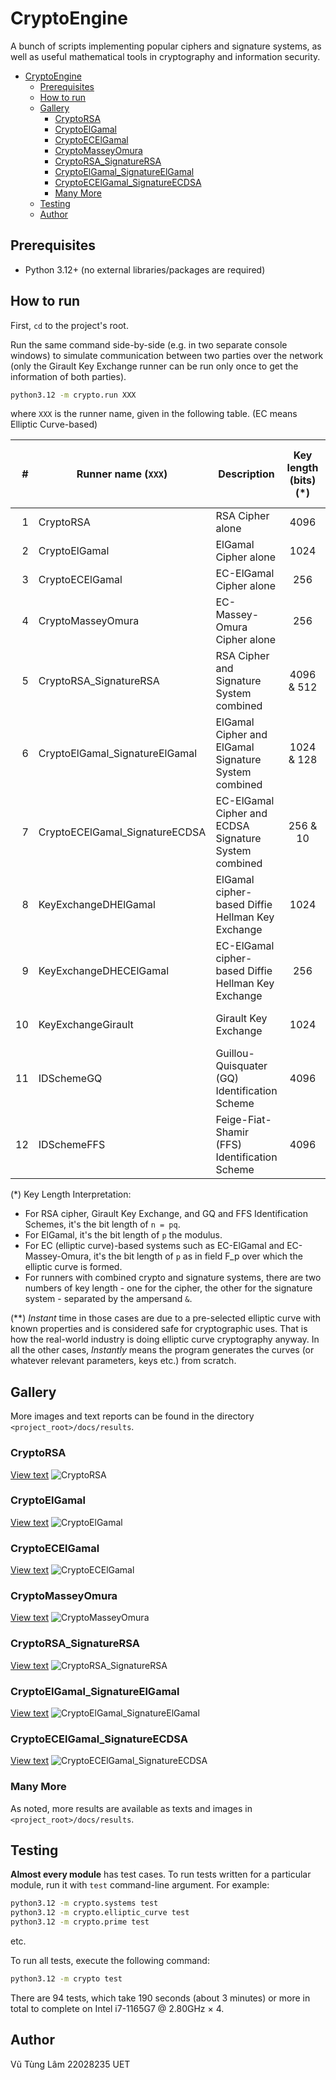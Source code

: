 # CryptoEngine

A bunch of scripts implementing popular ciphers and signature
systems, as well as useful mathematical tools in cryptography and
information security.

- [CryptoEngine](#cryptoengine)
  - [Prerequisites](#prerequisites)
  - [How to run](#how-to-run)
  - [Gallery](#gallery)
    - [CryptoRSA](#cryptorsa)
    - [CryptoElGamal](#cryptoelgamal)
    - [CryptoECElGamal](#cryptoecelgamal)
    - [CryptoMasseyOmura](#cryptomasseyomura)
    - [CryptoRSA\_SignatureRSA](#cryptorsa_signaturersa)
    - [CryptoElGamal\_SignatureElGamal](#cryptoelgamal_signatureelgamal)
    - [CryptoECElGamal\_SignatureECDSA](#cryptoecelgamal_signatureecdsa)
    - [Many More](#many-more)
  - [Testing](#testing)
  - [Author](#author)

## Prerequisites

- Python 3.12+ (no external libraries/packages are required)

## How to run

First, `cd` to the project's root.

Run the same command side-by-side (e.g. in two separate
console windows) to simulate communication between two
parties over the network (only the Girault Key Exchange
runner can be run only once to get the information of both
parties).

```sh
python3.12 -m crypto.run XXX
```

where `XXX` is the runner name, given in the following
table. (EC means Elliptic Curve-based)

|    # | Runner name (`XXX`)            | Description                                           | Key length (bits) (\*) | Approximate Time For Generating Key Pairs (seconds) |
| ---: | ------------------------------ | ----------------------------------------------------- | :--------------------: | :-------------------------------------------------: |
|    1 | CryptoRSA                      | RSA Cipher alone                                      |          4096          |                        5 - 6                        |
|    2 | CryptoElGamal                  | ElGamal Cipher alone                                  |          1024          |                        2 - 3                        |
|    3 | CryptoECElGamal                | EC-ElGamal Cipher alone                               |          256           |                  Instantly (\*\*)                   |
|    4 | CryptoMasseyOmura              | EC-Massey-Omura Cipher alone                          |          256           |                  Instantly (\*\*)                   |
|    5 | CryptoRSA_SignatureRSA         | RSA Cipher and Signature System combined              |       4096 & 512       |                (5 - 6) & (Instantly)                |
|    6 | CryptoElGamal_SignatureElGamal | ElGamal Cipher and ElGamal Signature System combined  |       1024 & 128       |                 (2 - 3) & (0.2 - 1)                 |
|    7 | CryptoECElGamal_SignatureECDSA | EC-ElGamal Cipher and ECDSA Signature System combined |        256 & 10        |          (Instantly (\*\*)) & (Instantly)           |
|    8 | KeyExchangeDHElGamal           | ElGamal cipher-based Diffie Hellman Key Exchange      |          1024          |                        2 - 3                        |
|    9 | KeyExchangeDHECElGamal         | EC-ElGamal cipher-based Diffie Hellman Key Exchange   |          256           |                  Instantly (\*\*)                   |
|   10 | KeyExchangeGirault             | Girault Key Exchange                                  |          1024          |            2 seconds to several minutes             |
|   11 | IDSchemeGQ                     | Guillou-Quisquater (GQ) Identification Scheme         |          4096          |                        5 - 6                        |
|   12 | IDSchemeFFS                    | Feige-Fiat-Shamir (FFS) Identification Scheme         |          4096          |                        5 - 6                        |

(\*) Key Length Interpretation:

- For RSA cipher, Girault Key Exchange, and GQ and FFS Identification Schemes,
    it's the bit length of `n = pq`.
- For ElGamal, it's the bit length of `p` the modulus.
- For EC (elliptic curve)-based systems such as EC-ElGamal and EC-Massey-Omura, it's the bit length
    of `p` as in field F_p over which the elliptic curve is formed.
- For runners with combined crypto and signature systems, there are
    two numbers of key length - one for the cipher, the other for
    the signature system - separated by the ampersand `&`.

(\*\*) *Instant* time in those cases are due to a pre-selected
elliptic curve with known properties and is considered safe for
cryptographic uses. That is how the real-world industry is doing
elliptic curve cryptography anyway. In all the other cases,
*Instantly* means the program generates the curves (or whatever
relevant parameters, keys etc.) from scratch.

## Gallery

More images and text reports can be found in the directory `<project_root>/docs/results`.

### CryptoRSA

[View text](./docs/results/CryptoRSA.txt)
![CryptoRSA](./docs/results/CryptoRSA.png)

### CryptoElGamal

[View text](./docs/results/CryptoElGamal.txt)
![CryptoElGamal](./docs/results/CryptoElGamal.png)

### CryptoECElGamal

[View text](./docs/results/CryptoECElGamal.txt)
![CryptoECElGamal](./docs/results/CryptoECElGamal.png)

### CryptoMasseyOmura

[View text](./docs/results/CryptoMasseyOmura.txt)
![CryptoMasseyOmura](./docs/results/CryptoMasseyOmura.png)

### CryptoRSA_SignatureRSA

[View text](./docs/results/CryptoRSA_SignatureRSA.txt)
![CryptoRSA_SignatureRSA](./docs/results/CryptoRSA_SignatureRSA.png)

### CryptoElGamal_SignatureElGamal

[View text](./docs/results/CryptoElGamal_SignatureElGamal.txt)
![CryptoElGamal_SignatureElGamal](./docs/results/CryptoElGamal_SignatureElGamal.png)

### CryptoECElGamal_SignatureECDSA

[View text](./docs/results/CryptoECElGamal_SignatureECDSA.txt)
![CryptoECElGamal_SignatureECDSA](./docs/results/CryptoECElGamal_SignatureECDSA.png)

### Many More

As noted, more results are available as texts and images in `<project_root>/docs/results`.

## Testing

**Almost every module** has test cases. To run tests written
for a particular module, run it with `test` command-line
argument. For example:

```sh
python3.12 -m crypto.systems test
python3.12 -m crypto.elliptic_curve test
python3.12 -m crypto.prime test
```

etc.

To run all tests, execute the following command:

```sh
python3.12 -m crypto test
```

There are 94 tests, which take 190 seconds
(about 3 minutes) or more in total to complete on
Intel i7-1165G7 @ 2.80GHz × 4.

## Author

Vũ Tùng Lâm 22028235 UET
